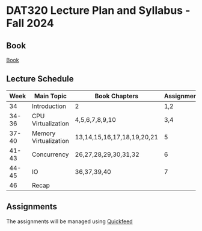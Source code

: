 # DAT320 Lecture Plan and Syllabus - Fall 2024

## Book

[Book](https://pages.cs.wisc.edu/~remzi/OSTEP/)

## Lecture Schedule

| Week | Main Topic | Book Chapters | Assignments |
|------|------------|---------------|-------------|
| 34 | Introduction | 2 | 1,2|
| 34-36 | CPU Virtualization | 4,5,6,7,8,9,10 | 3,4|
| 37-40 | Memory Virtualization | 13,14,15,16,17,18,19,20,21 | 5|
| 41-43 | Concurrency | 26,27,28,29,30,31,32 | 6|
| 44-45 | IO | 36,37,39,40| 7 |
| 46 | Recap | | |

## Assignments

The assignments will be managed using [Quickfeed](https://uis.itest.run/)

